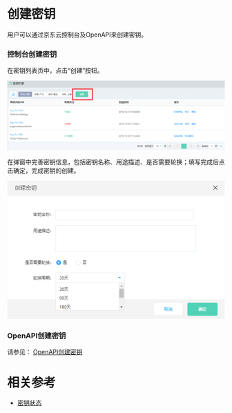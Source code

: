# 创建密钥

用户可以通过京东云控制台及OpenAPI来创建密钥。

### 控制台创建密钥

在密钥列表页中，点击“创建”按钮。

![创建密钥](/image/Key-Management-Service/Key-Management/创建密钥.png)

在弹窗中完善密钥信息，包括密钥名称、用途描述、是否需要轮换；填写完成后点击确定，完成密钥的创建。

![创建密钥弹窗](/image/Key-Management-Service/Key-Management/创建密钥弹窗.png)

### OpenAPI创建密钥
请参见： [OpenAPI创建密钥](/API/Key-Management-Service/Key-Management-Service/createKey.md)


# 相关参考
- [密钥状态](Status.md)
